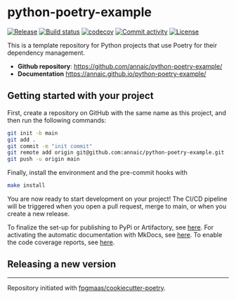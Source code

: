# python-poetry-example

[![Release](https://img.shields.io/github/v/release/annaic/python-poetry-example)](https://img.shields.io/github/v/release/annaic/python-poetry-example)
[![Build status](https://img.shields.io/github/actions/workflow/status/annaic/python-poetry-example/main.yml?branch=main)](https://github.com/annaic/python-poetry-example/actions/workflows/main.yml?query=branch%3Amain)
[![codecov](https://codecov.io/gh/annaic/python-poetry-example/branch/main/graph/badge.svg)](https://codecov.io/gh/annaic/python-poetry-example)
[![Commit activity](https://img.shields.io/github/commit-activity/m/annaic/python-poetry-example)](https://img.shields.io/github/commit-activity/m/annaic/python-poetry-example)
[![License](https://img.shields.io/github/license/annaic/python-poetry-example)](https://img.shields.io/github/license/annaic/python-poetry-example)

This is a template repository for Python projects that use Poetry for their dependency management.

- **Github repository**: <https://github.com/annaic/python-poetry-example/>
- **Documentation** <https://annaic.github.io/python-poetry-example/>

## Getting started with your project

First, create a repository on GitHub with the same name as this project, and then run the following commands:

``` bash
git init -b main
git add .
git commit -m "init commit"
git remote add origin git@github.com:annaic/python-poetry-example.git
git push -u origin main
```

Finally, install the environment and the pre-commit hooks with 

```bash
make install
```

You are now ready to start development on your project! The CI/CD
pipeline will be triggered when you open a pull request, merge to main,
or when you create a new release.

To finalize the set-up for publishing to PyPi or Artifactory, see
[here](https://fpgmaas.github.io/cookiecutter-poetry/features/publishing/#set-up-for-pypi).
For activating the automatic documentation with MkDocs, see
[here](https://fpgmaas.github.io/cookiecutter-poetry/features/mkdocs/#enabling-the-documentation-on-github).
To enable the code coverage reports, see [here](https://fpgmaas.github.io/cookiecutter-poetry/features/codecov/).

## Releasing a new version



---

Repository initiated with [fpgmaas/cookiecutter-poetry](https://github.com/fpgmaas/cookiecutter-poetry).